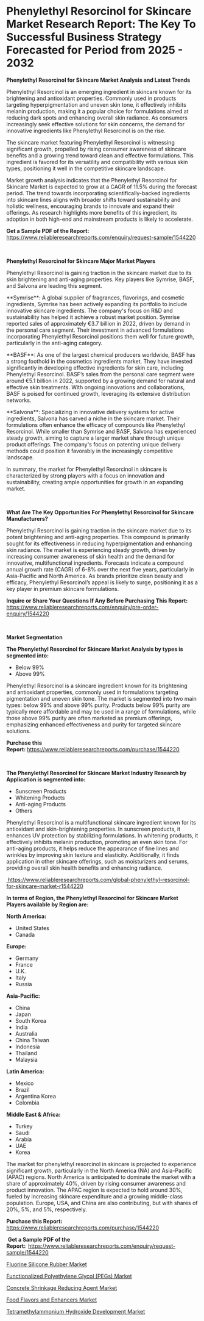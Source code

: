 <p><h1>Phenylethyl Resorcinol for Skincare Market Research Report: The Key To Successful Business Strategy Forecasted for Period from 2025 - 2032</h1></p><p><strong>Phenylethyl Resorcinol for Skincare Market Analysis and Latest Trends</strong></p>
<p><p>Phenylethyl Resorcinol is an emerging ingredient in skincare known for its brightening and antioxidant properties. Commonly used in products targeting hyperpigmentation and uneven skin tone, it effectively inhibits melanin production, making it a popular choice for formulations aimed at reducing dark spots and enhancing overall skin radiance. As consumers increasingly seek effective solutions for skin concerns, the demand for innovative ingredients like Phenylethyl Resorcinol is on the rise.</p><p>The skincare market featuring Phenylethyl Resorcinol is witnessing significant growth, propelled by rising consumer awareness of skincare benefits and a growing trend toward clean and effective formulations. This ingredient is favored for its versatility and compatibility with various skin types, positioning it well in the competitive skincare landscape.</p><p>Market growth analysis indicates that the Phenylethyl Resorcinol for Skincare Market is expected to grow at a CAGR of 11.5% during the forecast period. The trend towards incorporating scientifically-backed ingredients into skincare lines aligns with broader shifts toward sustainability and holistic wellness, encouraging brands to innovate and expand their offerings. As research highlights more benefits of this ingredient, its adoption in both high-end and mainstream products is likely to accelerate.</p></p>
<p><strong>Get a Sample PDF of the Report:&nbsp;</strong> <a href="https://www.reliableresearchreports.com/enquiry/request-sample/1544220?utm_campaign=37&utm_medium=2&utm_source=Github&utm_content=ia&utm_term=01022025&utm_id=phenylethyl-resorcinol-for-skincare">https://www.reliableresearchreports.com/enquiry/request-sample/1544220</a></p>
<p>&nbsp;</p>
<p><strong>Phenylethyl Resorcinol for Skincare Major Market Players</strong></p>
<p><p>Phenylethyl Resorcinol is gaining traction in the skincare market due to its skin brightening and anti-aging properties. Key players like Symrise, BASF, and Salvona are leading this segment.</p><p>**Symrise**: A global supplier of fragrances, flavorings, and cosmetic ingredients, Symrise has been actively expanding its portfolio to include innovative skincare ingredients. The company's focus on R&D and sustainability has helped it achieve a robust market position. Symrise reported sales of approximately €3.7 billion in 2022, driven by demand in the personal care segment. Their investment in advanced formulations incorporating Phenylethyl Resorcinol positions them well for future growth, particularly in the anti-aging category.</p><p>**BASF**: As one of the largest chemical producers worldwide, BASF has a strong foothold in the cosmetics ingredients market. They have invested significantly in developing effective ingredients for skin care, including Phenylethyl Resorcinol. BASF’s sales from the personal care segment were around €5.1 billion in 2022, supported by a growing demand for natural and effective skin treatments. With ongoing innovations and collaborations, BASF is poised for continued growth, leveraging its extensive distribution networks.</p><p>**Salvona**: Specializing in innovative delivery systems for active ingredients, Salvona has carved a niche in the skincare market. Their formulations often enhance the efficacy of compounds like Phenylethyl Resorcinol. While smaller than Symrise and BASF, Salvona has experienced steady growth, aiming to capture a larger market share through unique product offerings. The company's focus on patenting unique delivery methods could position it favorably in the increasingly competitive landscape.</p><p>In summary, the market for Phenylethyl Resorcinol in skincare is characterized by strong players with a focus on innovation and sustainability, creating ample opportunities for growth in an expanding market.</p></p>
<p>&nbsp;</p>
<p><strong>What Are The Key Opportunities For Phenylethyl Resorcinol for Skincare Manufacturers?</strong></p>
<p><p>Phenylethyl Resorcinol is gaining traction in the skincare market due to its potent brightening and anti-aging properties. This compound is primarily sought for its effectiveness in reducing hyperpigmentation and enhancing skin radiance. The market is experiencing steady growth, driven by increasing consumer awareness of skin health and the demand for innovative, multifunctional ingredients. Forecasts indicate a compound annual growth rate (CAGR) of 6-8% over the next five years, particularly in Asia-Pacific and North America. As brands prioritize clean beauty and efficacy, Phenylethyl Resorcinol’s appeal is likely to surge, positioning it as a key player in premium skincare formulations.</p></p>
<p><strong>Inquire or Share Your Questions If Any Before Purchasing This Report:</strong> <a href="https://www.reliableresearchreports.com/enquiry/pre-order-enquiry/1544220?utm_campaign=37&utm_medium=2&utm_source=Github&utm_content=ia&utm_term=01022025&utm_id=phenylethyl-resorcinol-for-skincare">https://www.reliableresearchreports.com/enquiry/pre-order-enquiry/1544220</a></p>
<p>&nbsp;</p>
<p><strong>Market Segmentation</strong></p>
<p><strong>The Phenylethyl Resorcinol for Skincare Market Analysis by types is segmented into:</strong></p>
<p><ul><li>Below 99%</li><li>Above 99%</li></ul></p>
<p><p>Phenylethyl Resorcinol is a skincare ingredient known for its brightening and antioxidant properties, commonly used in formulations targeting pigmentation and uneven skin tone. The market is segmented into two main types: below 99% and above 99% purity. Products below 99% purity are typically more affordable and may be used in a range of formulations, while those above 99% purity are often marketed as premium offerings, emphasizing enhanced effectiveness and purity for targeted skincare solutions.</p></p>
<p><strong>Purchase this Report:&nbsp;</strong><a href="https://www.reliableresearchreports.com/purchase/1544220?utm_campaign=37&utm_medium=2&utm_source=Github&utm_content=ia&utm_term=01022025&utm_id=phenylethyl-resorcinol-for-skincare">https://www.reliableresearchreports.com/purchase/1544220</a></p>
<p>&nbsp;</p>
<p><strong>The Phenylethyl Resorcinol for Skincare Market Industry Research by Application is segmented into:</strong></p>
<p><ul><li>Sunscreen Products</li><li>Whitening Products</li><li>Anti-aging Products</li><li>Others</li></ul></p>
<p><p>Phenylethyl Resorcinol is a multifunctional skincare ingredient known for its antioxidant and skin-brightening properties. In sunscreen products, it enhances UV protection by stabilizing formulations. In whitening products, it effectively inhibits melanin production, promoting an even skin tone. For anti-aging products, it helps reduce the appearance of fine lines and wrinkles by improving skin texture and elasticity. Additionally, it finds application in other skincare offerings, such as moisturizers and serums, providing overall skin health benefits and enhancing radiance.</p></p>
<p><a href="https://www.reliableresearchreports.com/global-phenylethyl-resorcinol-for-skincare-market-r1544220?utm_campaign=37&utm_medium=2&utm_source=Github&utm_content=ia&utm_term=01022025&utm_id=phenylethyl-resorcinol-for-skincare">&nbsp;https://www.reliableresearchreports.com/global-phenylethyl-resorcinol-for-skincare-market-r1544220</a></p>
<p><strong>In terms of Region, the Phenylethyl Resorcinol for Skincare Market Players available by Region are:</strong></p>
<p>
    <p> <strong> North America: </strong>
        <ul>
            <li>United States</li>
            <li>Canada</li>
        </ul>
        </p> 
    <p> <strong> Europe: </strong>
        <ul>
            <li>Germany</li>
            <li>France</li>
            <li>U.K.</li>
            <li>Italy</li>
            <li>Russia</li>
        </ul>
        </p> 
    <p> <strong> Asia-Pacific: </strong>
        <ul>
            <li>China</li>
            <li>Japan</li>
            <li>South Korea</li>
            <li>India</li>
            <li>Australia</li>
            <li>China Taiwan</li>
            <li>Indonesia</li>
            <li>Thailand</li>
            <li>Malaysia</li>
        </ul>
        </p> 
    <p> <strong> Latin America: </strong>
        <ul>
            <li>Mexico</li>
            <li>Brazil</li>
            <li>Argentina Korea</li>
            <li>Colombia</li>
        </ul>
        </p> 
    <p> <strong> Middle East & Africa: </strong>
        <ul>
            <li>Turkey</li>
            <li>Saudi</li>
            <li>Arabia</li>
            <li>UAE</li>
            <li>Korea</li>
        </ul>
    </p>
    </p>
<p><p>The market for phenylethyl resorcinol in skincare is projected to experience significant growth, particularly in the North America (NA) and Asia-Pacific (APAC) regions. North America is anticipated to dominate the market with a share of approximately 40%, driven by rising consumer awareness and product innovation. The APAC region is expected to hold around 30%, fueled by increasing skincare expenditure and a growing middle-class population. Europe, USA, and China are also contributing, but with shares of 20%, 5%, and 5%, respectively.</p></p>
<p><strong>Purchase this Report: </strong><a href="https://www.reliableresearchreports.com/purchase/1544220?utm_campaign=37&utm_medium=2&utm_source=Github&utm_content=ia&utm_term=01022025&utm_id=phenylethyl-resorcinol-for-skincare">https://www.reliableresearchreports.com/purchase/1544220</a></p>
<p>&nbsp;<strong>Get a Sample PDF of the Report:&nbsp;&nbsp;</strong><a href="https://www.reliableresearchreports.com/enquiry/request-sample/1544220?utm_campaign=37&utm_medium=2&utm_source=Github&utm_content=ia&utm_term=01022025&utm_id=phenylethyl-resorcinol-for-skincare">https://www.reliableresearchreports.com/enquiry/request-sample/1544220</a></p>
<p><strong></strong></p>
<p><p><a href="https://github.com/pelahotayabe/Market-Research-Report-List-1/blob/main/fluorine-silicone-rubber-market.md?utm_campaign=37&utm_medium=2&utm_source=Github&utm_content=ia&utm_term=01022025&utm_id=phenylethyl-resorcinol-for-skincare">Fluorine Silicone Rubber Market</a></p><p><a href="https://github.com/binnazcassam/Market-Research-Report-List-1/blob/main/functionalized-polyethylene-glycol-pegs-market.md?utm_campaign=37&utm_medium=2&utm_source=Github&utm_content=ia&utm_term=01022025&utm_id=phenylethyl-resorcinol-for-skincare">Functionalized Polyethylene Glycol (PEGs) Market</a></p><p><a href="https://github.com/elitasvimal/Market-Research-Report-List-1/blob/main/concrete-shrinkage-reducing-agent-market.md?utm_campaign=37&utm_medium=2&utm_source=Github&utm_content=ia&utm_term=01022025&utm_id=phenylethyl-resorcinol-for-skincare">Concrete Shrinkage Reducing Agent Market</a></p><p><a href="https://github.com/raeezkenedz/Market-Research-Report-List-1/blob/main/food-flavors-and-enhancers-market.md?utm_campaign=37&utm_medium=2&utm_source=Github&utm_content=ia&utm_term=01022025&utm_id=phenylethyl-resorcinol-for-skincare">Food Flavors and Enhancers Market</a></p><p><a href="https://github.com/meuskocov/Market-Research-Report-List-1/blob/main/tetramethylammonium-hydroxide-development-market.md?utm_campaign=37&utm_medium=2&utm_source=Github&utm_content=ia&utm_term=01022025&utm_id=phenylethyl-resorcinol-for-skincare">Tetramethylammonium Hydroxide Development Market</a></p></p>